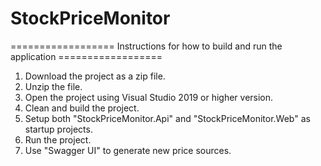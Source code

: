 # StockPriceMonitor

================== Instructions for how to build and run the application ==================

1. Download the project as a zip file.
2. Unzip the file.
3. Open the project using Visual Studio 2019 or higher version.
4. Clean and build the project.
5. Setup both "StockPriceMonitor.Api" and "StockPriceMonitor.Web" as startup projects.
6. Run the project.
7. Use "Swagger UI" to generate new price sources.

